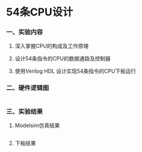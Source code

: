 # 54条CPU设计

### 一、实验内容

1.  深入掌握CPU的构成及工作原理

2.  设计54条指令的CPU的数据通路及控制器

3.  使用Verilog HDL 设计实现54条指令的CPU下板运行

### 二、硬件逻辑图

![]()

### 三、实验结果

1. Modelsim仿真结果

   ![]()

2. 下板结果

   

